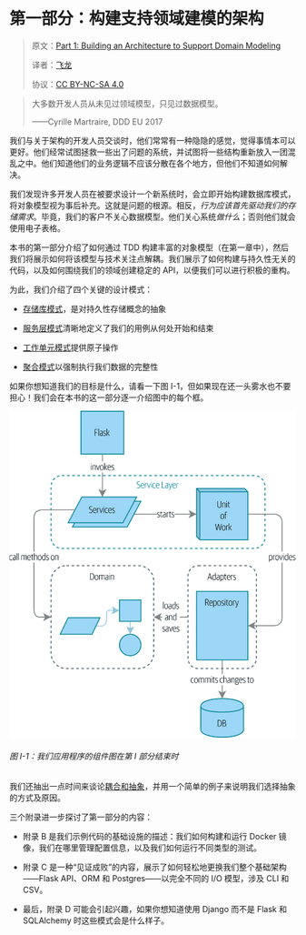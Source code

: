 # 第一部分：构建支持领域建模的架构

> 原文：[Part 1: Building an Architecture to Support Domain Modeling](https://www.cosmicpython.com/book/part1.html)
> 
> 译者：[飞龙](https://github.com/wizardforcel)
> 
> 协议：[CC BY-NC-SA 4.0](https://creativecommons.org/licenses/by-nc-sa/4.0/)

> 大多数开发人员从未见过领域模型，只见过数据模型。
>
> ——Cyrille Martraire, DDD EU 2017

我们与关于架构的开发人员交谈时，他们常常有一种隐隐的感觉，觉得事情本可以更好。他们经常试图拯救一些出了问题的系统，并试图将一些结构重新放入一团混乱之中。他们知道他们的业务逻辑不应该分散在各个地方，但他们不知道如何解决。

我们发现许多开发人员在被要求设计一个新系统时，会立即开始构建数据库模式，将对象模型视为事后补充。这就是问题的根源。相反，*行为应该首先驱动我们的存储需求*。毕竟，我们的客户不关心数据模型。他们关心系统*做什么*；否则他们就会使用电子表格。

本书的第一部分介绍了如何通过 TDD 构建丰富的对象模型（在第一章中），然后我们将展示如何将该模型与技术关注点解耦。我们展示了如何构建与持久性无关的代码，以及如何围绕我们的领域创建稳定的 API，以便我们可以进行积极的重构。

为此，我们介绍了四个关键的设计模式：

+   [存储库模式](ch02.xhtml#chapter_02_repository)，是对持久性存储概念的抽象

+   [服务层模式](ch04.xhtml#chapter_04_service_layer)清晰地定义了我们的用例从何处开始和结束

+   [工作单元模式](ch06.xhtml#chapter_06_uow)提供原子操作

+   [聚合模式](ch07.xhtml#chapter_07_aggregate)以强制执行我们数据的完整性

如果你想知道我们的目标是什么，请看一下图 I-1，但如果现在还一头雾水也不要担心！我们会在本书的这一部分逐一介绍图中的每个框。

![apwp p101](img/apwp_p101.png)

###### 图 I-1：我们应用程序的组件图在第 I 部分结束时

我们还抽出一点时间来谈论[耦合和抽象](ch03.xhtml#chapter_03_abstractions)，并用一个简单的例子来说明我们选择抽象的方式及原因。

三个附录进一步探讨了第一部分的内容：

+   附录 B 是我们示例代码的基础设施的描述：我们如何构建和运行 Docker 镜像，我们在哪里管理配置信息，以及我们如何运行不同类型的测试。

+   附录 C 是一种“见证成败”的内容，展示了如何轻松地更换我们整个基础架构——Flask API、ORM 和 Postgres——以完全不同的 I/O 模型，涉及 CLI 和 CSV。

+   最后，附录 D 可能会引起兴趣，如果你想知道使用 Django 而不是 Flask 和 SQLAlchemy 时这些模式会是什么样子。
